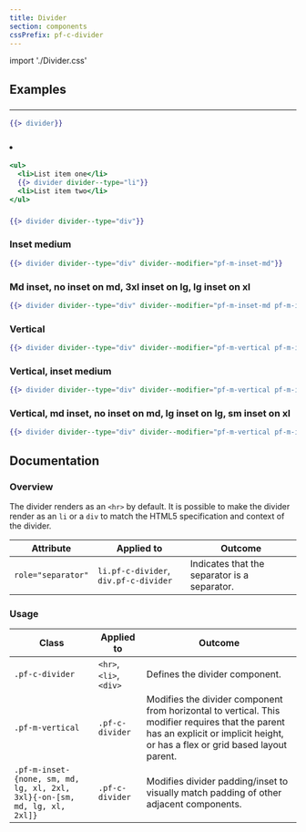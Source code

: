 ```yaml
---
title: Divider
section: components
cssPrefix: pf-c-divider
---
```


import './Divider.css'

## Examples
### <hr>
```hbs
{{> divider}}
```

### <li>
```hbs
<ul>
  <li>List item one</li>
  {{> divider divider--type="li"}}
  <li>List item two</li>
</ul>
```

### <div>
```hbs
{{> divider divider--type="div"}}
```

### Inset medium
```hbs
{{> divider divider--type="div" divider--modifier="pf-m-inset-md"}}
```

### Md inset, no inset on md, 3xl inset on lg, lg inset on xl
```hbs
{{> divider divider--type="div" divider--modifier="pf-m-inset-md pf-m-inset-none-on-md pf-m-inset-3xl-on-lg pf-m-inset-lg-on-xl"}}
```

### Vertical
```hbs
{{> divider divider--type="div" divider--modifier="pf-m-vertical pf-m-inset-md"}}
```

### Vertical, inset medium
```hbs
{{> divider divider--type="div" divider--modifier="pf-m-vertical pf-m-inset-md"}}
```

### Vertical, md inset, no inset on md, lg inset on lg, sm inset on xl
```hbs
{{> divider divider--type="div" divider--modifier="pf-m-vertical pf-m-inset-md pf-m-inset-none-on-md pf-m-inset-lg-on-lg pf-m-inset-sm-on-xl"}}
```

## Documentation

### Overview
The divider renders as an `<hr>` by default. It is possible to make the divider render as an `li` or a `div` to match the HTML5 specification and context of the divider.

| Attribute | Applied to | Outcome |
| -- | -- | -- |
| `role="separator"` | `li.pf-c-divider`, `div.pf-c-divider` | Indicates that the separator is a separator. |

### Usage
| Class | Applied to | Outcome |
| -- | -- | -- |
| `.pf-c-divider` | `<hr>`, `<li>`, `<div>` | Defines the divider component. |
| `.pf-m-vertical` | `.pf-c-divider` | Modifies the divider component from horizontal to vertical. This modifier requires that the parent has an explicit or implicit height, or has a flex or grid based layout parent. |
| `.pf-m-inset-{none, sm, md, lg, xl, 2xl, 3xl}{-on-[sm, md, lg, xl, 2xl]}` | `.pf-c-divider` | Modifies divider padding/inset to visually match padding of other adjacent components. |
